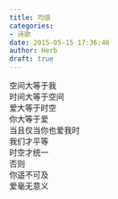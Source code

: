 ```yaml
---  
title: 均值  
categories:  
- 诗歌  
date: 2015-05-15 17:36:46  
author: Herb  
draft: true
---  
```

空间大等于我  
时间大等于空间  
爱大等于时空  
你大等于爱  
当且仅当你也爱我时  
我们才平等  
时空才统一  
否则  
你遥不可及  
爱毫无意义